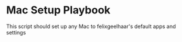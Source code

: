 # Mac Setup Playbook

This script should set up any Mac to felixgeelhaar's default apps and settings
